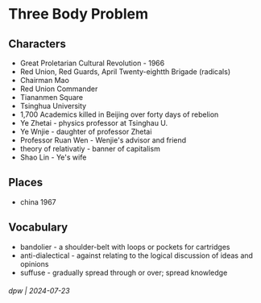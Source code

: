 # Three Body Problem

## Characters

* Great Proletarian Cultural Revolution - 1966
* Red Union, Red Guards, April Twenty-eightth Brigade (radicals)
* Chairman Mao
* Red Union Commander
* Tiananmen Square
* Tsinghua University
* 1,700 Academics killed in Beijing over forty days of rebelion
* Ye Zhetai - physics professor at Tsinghau U.
* Ye Wnjie - daughter of professor Zhetai
* Professor Ruan Wen - Wenjie's advisor and friend
* theory of relativatiy - banner of capitalism
* Shao Lin - Ye's wife


## Places

* china 1967

## Vocabulary

* bandolier - a shoulder-belt with loops or pockets for cartridges
* anti-dialectical -  against relating to the logical discussion of ideas and opinions
* suffuse - gradually spread through or over; spread knowledge

###### dpw | 2024-07-23
